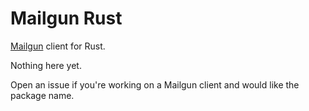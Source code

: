 # Mailgun Rust

[Mailgun](https://www.mailgun.com/) client for Rust.

Nothing here yet.

Open an issue if you're working on a Mailgun client and would like the package name.
